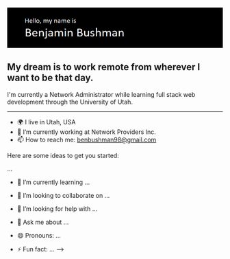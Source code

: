 ![read me banner.](./header.png)

## My dream is to work remote from wherever I want to be that day. 
I'm currently a Network Administrator while learning full stack web development through the University of Utah.

---

- 🌍 I live in Utah, USA
- 🔭 I’m currently working at Network Providers Inc.
- 📫 How to reach me: benbushman98@gmail.com



Here are some ideas to get you started:

 ...
- 🌱 I’m currently learning ...
- 👯 I’m looking to collaborate on ...
- 🤔 I’m looking for help with ...
- 💬 Ask me about ...

- 😄 Pronouns: ...
- ⚡ Fun fact: ...
-->
